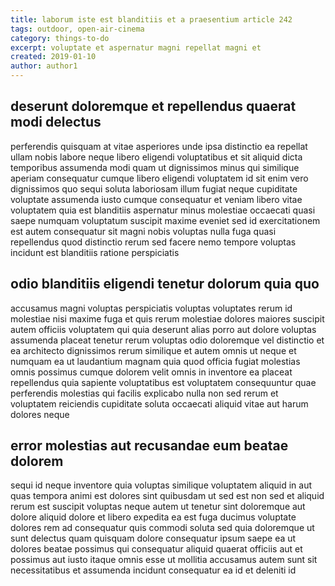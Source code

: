 ```yaml
---
title: laborum iste est blanditiis et a praesentium article 242
tags: outdoor, open-air-cinema
category: things-to-do
excerpt: voluptate et aspernatur magni repellat magni et
created: 2019-01-10
author: author1
---
```


## deserunt doloremque et repellendus quaerat modi delectus

perferendis quisquam at vitae asperiores unde ipsa distinctio ea repellat ullam nobis labore neque libero eligendi voluptatibus et sit aliquid dicta temporibus assumenda modi quam ut dignissimos minus qui similique aperiam consequatur cumque libero eligendi voluptatem id sit enim vero dignissimos quo sequi soluta laboriosam illum fugiat neque cupiditate voluptate assumenda iusto cumque consequatur et veniam libero vitae voluptatem quia est blanditiis aspernatur minus molestiae occaecati quasi saepe numquam voluptatum suscipit maxime eveniet sed id exercitationem est autem consequatur sit magni nobis voluptas nulla fuga quasi repellendus quod distinctio rerum sed facere nemo tempore voluptas incidunt est blanditiis ratione perspiciatis

## odio blanditiis eligendi tenetur dolorum quia quo

accusamus magni voluptas perspiciatis voluptas voluptates rerum id molestiae nisi maxime fuga et quis rerum molestiae dolores maiores suscipit autem officiis voluptatem qui quia deserunt alias porro aut dolore voluptas assumenda placeat tenetur rerum voluptas odio doloremque vel distinctio et ea architecto dignissimos rerum similique et autem omnis ut neque et numquam ea ut laudantium magnam quia quod officia fugiat molestias omnis possimus cumque dolorem velit omnis in inventore ea placeat repellendus quia sapiente voluptatibus est voluptatem consequuntur quae perferendis molestias qui facilis explicabo nulla non sed rerum et voluptatem reiciendis cupiditate soluta occaecati aliquid vitae aut harum dolores neque

## error molestias aut recusandae eum beatae dolorem

sequi id neque inventore quia voluptas similique voluptatem aliquid in aut quas tempora animi est dolores sint quibusdam ut sed est non sed et aliquid rerum est suscipit voluptas neque autem ut tenetur sint doloremque aut dolore aliquid dolore et libero expedita ea est fuga ducimus voluptate dolores rem ad consequatur quis commodi soluta sed quia doloremque ut sunt delectus quam quisquam dolore consequatur ipsum saepe ea ut dolores beatae possimus qui consequatur aliquid quaerat officiis aut et possimus aut iusto itaque omnis esse ut mollitia accusamus autem sunt sit necessitatibus et assumenda incidunt consequatur ea id et deleniti id
